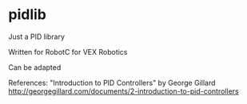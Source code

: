 # pidlib
Just a PID library

Written for RobotC for VEX Robotics

Can be adapted

References:
"Introduction to PID Controllers" by George Gillard
http://georgegillard.com/documents/2-introduction-to-pid-controllers